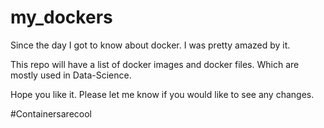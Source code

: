 # my_dockers


Since the day I got to know about docker. I was pretty amazed by it.

This repo will have a list of docker images and docker files. Which are mostly used in Data-Science.


Hope you like it. Please let me know if you would like to see any changes.

#Containersarecool
